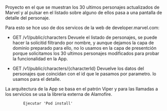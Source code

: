 Proyecto en el que se muestran los 30 ultimos personajes actualizados de Marvel y al pulsar en el 
listado sobre alguno de ellos pasa a una pantalla de detalle del personaje.

Para esto se hce uso de dos servicos de la web de developer.marvel.com:
 
  * GET /v1/public/characters
  Devuele el listado de personajes, se puede hacer la solicitid filtrando por nombre, y aunque dejamos 
  la capa de dominio preparado para ello, no lo usamos en la capa de presentción porque solicitamos los 
  30 ultimos personajes modificados para probar la funcionalidad en la App.
  
  * GET /v1/public/characters/{characterId}
  Devuelve los datos del personajes que coincidan con el id que le pasamos por parametro. lo usamos para el detalle.

La arquitectura de la App se basa en el patrón Viper y para las llamadas a los servicios se usa la libreria externa 
de Alamofire.

            Ejecutar 'Pod install'
